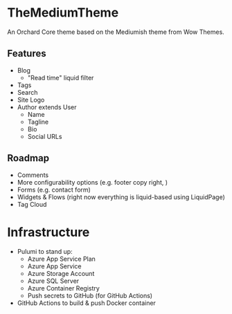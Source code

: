 # TheMediumTheme

An Orchard Core theme based on the Mediumish theme from Wow Themes.

## Features

* Blog
	- "Read time" liquid filter
* Tags
* Search
* Site Logo
* Author extends User
	- Name
	- Tagline
	- Bio
	- Social URLs

## Roadmap

* Comments
* More configurability options (e.g. footer copy right, )
* Forms (e.g. contact form)
* Widgets & Flows (right now everything is liquid-based using LiquidPage)
* Tag Cloud

# Infrastructure

* Pulumi to stand up:
    - Azure App Service Plan
    - Azure App Service
    - Azure Storage Account
    - Azure SQL Server
    - Azure Container Registry
    - Push secrets to GitHub (for GitHub Actions)
* GitHub Actions to build & push Docker container